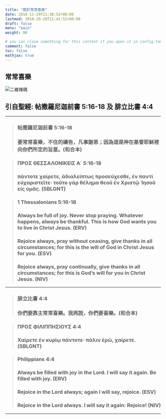 ```yaml
---
title: "關於常常喜樂"
date: 2018-11-29T21:38:52+08:00
lastmod: 2018-29-28T21:41:52+08:00
draft: false
menu: "main"
weight: 90

# you can close something for this content if you open it in config.toml.
comment: false
toc: false
mathjax: true
---
```


## 常常喜樂
![](/images/joy-qrcode.png "二維條碼")

## 引自聖經: 帖撒羅尼迦前書 5:16-18 及 腓立比書 4:4

---

> ### 帖撒羅尼迦前書 5:16-18
>
> ### 要常常喜樂，不住的禱告，凡事謝恩；因為這是神在基督耶穌裡向你們所定的旨意。(和合本)

> ### ΠΡΟΣ ΘΕΣΣΑΛΟΝΙΚΕΙΣ Α΄ 5:16-18
> ### πάντοτε χαίρετε, ἀδιαλείπτως προσεύχεσθε, ἐν παντὶ εὐχαριστεῖτε· τοῦτο γὰρ θέλημα θεοῦ ἐν Χριστῷ Ἰησοῦ εἰς ὑμᾶς. (SBLGNT)

> ### 1 Thessalonians 5:16-18
> 
> ### Always be full of joy. Never stop praying. Whatever happens, always be thankful. This is how God wants you to live in Christ Jesus. (ERV)
>
> ### Rejoice always, pray without ceasing, give thanks in all circumstances; for this is the will of God in Christ Jesus for you. (ESV)
>
> ### Rejoice always, pray continually, give thanks in all circumstances; for this is God’s will for you in Christ Jesus. (NIV)

---

> ### 腓立比書 4:4
>
> ### 你們要靠主常常喜樂。我再說，你們要喜樂。(和合本)

> ### ΠΡΟΣ ΦΙΛΙΠΠΗΣΙΟΥΣ 4:4
>
> ### Χαίρετε ἐν κυρίῳ πάντοτε· πάλιν ἐρῶ, χαίρετε. (SBLGNT)

> ### Philippians 4:4
>
> ### Always be filled with joy in the Lord. I will say it again. Be filled with joy. (ERV)
>
> ### Rejoice in the Lord always; again I will say, rejoice. (ESV)
>
> ### Rejoice in the Lord always. I will say it again: Rejoice! (NIV)
---